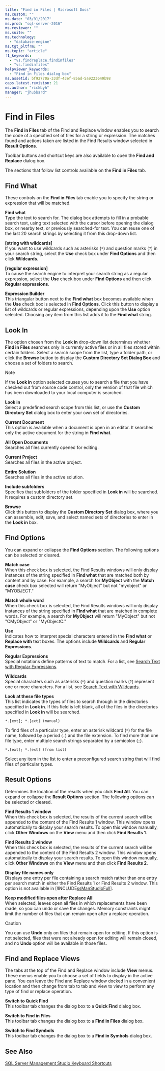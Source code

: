```yaml
---
title: "Find in Files | Microsoft Docs"
ms.custom: ""
ms.date: "03/01/2017"
ms.prod: "sql-server-2016"
ms.reviewer: ""
ms.suite: ""
ms.technology: 
  - "database-engine"
ms.tgt_pltfrm: ""
ms.topic: "article"
f1_keywords: 
  - "vs.findreplace.findinfiles"
  - "vs.findinfiles"
helpviewer_keywords: 
  - "Find in Files dialog box"
ms.assetid: bf92770a-33df-43ef-85ad-5a9223649b98
caps.latest.revision: 21
ms.author: "rickbyh"
manager: "jhubbard"
---
```

# Find in Files
  The **Find in Files** tab of the Find and Replace window enables you to search the code of a specified set of files for a string or expression. The matches found and actions taken are listed in the Find Results window selected in **Result Options**.  
  
 Toolbar buttons and shortcut keys are also available to open the **Find and Replace** dialog box.  
  
 The sections that follow list controls available on the **Find in Files** tab.  
  
## Find What  
 These controls on the **Find in Files** tab enable you to specify the string or expression that will be matched.  
  
 **Find what**  
 Type the text to search for. The dialog box attempts to fill in a probable search text, using text selected with the cursor before opening the dialog box, or nearby text, or previously searched-for text. You can reuse one of the last 20 search strings by selecting it from this drop-down list.  
  
 **[string with wildcards]**  
 If you want to use wildcards such as asterisks (`*`) and question marks (`?`) in your search string, select the **Use** check box under **Find Options** and then click **Wildcards**.  
  
 **[regular expression]**  
 To cause the search engine to interpret your search string as a regular expression, select the **Use** check box under **Find Options** and then click **Regular expressions**.  
  
 **Expression Builder**  
 This triangular button next to the **Find what** box becomes available when the **Use** check box is selected in **Find Options**. Click this button to display a list of wildcards or regular expressions, depending upon the **Use** option selected. Choosing any item from this list adds it to the **Find what** string.  
  
## Look In  
 The option chosen from the **Look in** drop-down list determines whether **Find in Files** searches only in currently active files or in all files stored within certain folders. Select a search scope from the list, type a folder path, or click the **Browse** button to display the **Custom Directory Set Dialog Box** and choose a set of folders to search.  
  
> [!NOTE]  
>  If the **Look in** option selected causes you to search a file that you have checked out from source code control, only the version of that file which has been downloaded to your local computer is searched.  
  
 **Look in**  
 Select a predefined search scope from this list, or use the **Custom Directory Set** dialog box to enter your own set of directories.  
  
 **Current Document**  
 This option is available when a document is open in an editor. It searches only the active document for the string in **Find what**.  
  
 **All Open Documents**  
 Searches all files currently opened for editing.  
  
 **Current Project**  
 Searches all files in the active project.  
  
 **Entire Solution**  
 Searches all files in the active solution.  
  
 **Include subfolders**  
 Specifies that subfolders of the folder specified in **Look in** will be searched. It requires a custom directory set.  
  
 **Browse**  
 Click this button to display the **Custom Directory Set** dialog box, where you can assemble, edit, save, and select named sets of directories to enter in the **Look in** box.  
  
## Find Options  
 You can expand or collapse the **Find Options** section. The following options can be selected or cleared.  
  
 **Match case**  
 When this check box is selected, the Find Results windows will only display instances of the string specified in **Find what** that are matched both by content and by case. For example, a search for **MyObject** with the **Match case** check box selected will return "MyObject" but not "myobject" or "MYOBJECT."  
  
 **Match whole word**  
 When this check box is selected, the Find Results windows will only display instances of the string specified in **Find what** that are matched in complete words. For example, a search for **MyObject** will return "MyObject" but not "CMyObject" or "MyObjectC."  
  
 **Use**  
 Indicates how to interpret special characters entered in the **Find what** or **Replace with** text boxes. The options include **Wildcards** and **Regular Expressions**.  
  
 **Regular Expressions**  
 Special notations define patterns of text to match. For a list, see [Search Text with Regular Expressions](../../relational-databases/scripting/search-text-with-regular-expressions.md).  
  
 **Wildcards**  
 Special characters such as asterisks (`*`) and question marks (`?`) represent one or more characters. For a list, see [Search Text with Wildcards](../../relational-databases/scripting/search-text-with-wildcards.md).  
  
 **Look at these file types**  
 This list indicates the types of files to search through in the directories specified in **Look in**. If this field is left blank, all of the files in the directories specified in **Look in** will be searched.  
  
```  
*.[ext]; *.[ext] (manual)  
```  
  
 To find files of a particular type, enter an asterisk wildcard (`*`) for the file name, followed by a period (`.`) and the file extension. To find more than one file type, enter multiple search strings separated by a semicolon (`;`).  
  
```  
*.[ext]; *.[ext] (from list)  
```  
  
 Select any item in the list to enter a preconfigured search string that will find files of particular types.  
  
## Result Options  
 Determines the location of the results when you click **Find All**. You can expand or collapse the **Result Options** section. The following options can be selected or cleared.  
  
 **Find Results 1 window**  
 When this check box is selected, the results of the current search will be appended to the content of the Find Results 1 window. This window opens automatically to display your search results. To open this window manually, click **Other Windows** on the **View** menu and then click **Find Results 1**.  
  
 **Find Results 2 window**  
 When this check box is selected, the results of the current search will be appended to the content of the Find Results 2 window. This window opens automatically to display your search results. To open this window manually, click **Other Windows** on the **View** menu and then click **Find Results 2**.  
  
 **Display file names only**  
 Displays one entry per file containing a search match rather than one entry per search match in either the Find Results 1 or Find Results 2 window. This option is not available in [!INCLUDE[ssManStudioFull](../../a9notintoc/includes/ssmanstudiofull-md.md)].  
  
 **Keep modified files open after Replace All**  
 When selected, leaves open all files in which replacements have been made, so you can undo or save the changes. Memory constraints might limit the number of files that can remain open after a replace operation.  
  
> [!CAUTION]  
>  You can use **Undo** only on files that remain open for editing. If this option is not selected, files that were not already open for editing will remain closed, and no **Undo** option will be available in those files.  
  
## Find and Replace Views  
 The tabs at the top of the Find and Replace window include **View** menus. These menus enable you to choose a set of fields to display in the active pane. You can leave the Find and Replace window docked in a convenient location and then change from tab to tab and view to view to perform any type of find or replace operation.  
  
 **Switch to Quick Find**  
 This toolbar tab changes the dialog box to a **Quick Find** dialog box.  
  
 **Switch to Find in Files**  
 This toolbar tab changes the dialog box to a **Find in Files** dialog box.  
  
 **Switch to Find Symbols**  
 This toolbar tab changes the dialog box to a **Find in Symbols** dialog box.  
  
## See Also  
 [SQL Server Management Studio Keyboard Shortcuts](../../tools/sql-server-management-studio/sql-server-management-studio-keyboard-shortcuts.md)  
  
  